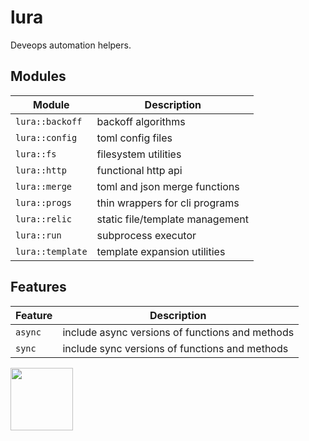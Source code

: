# lura

Deveops automation helpers.

## Modules

| Module           | Description                                            |
| ---------------- | ------------------------------------------------------ |
| `lura::backoff`  | backoff algorithms                                     |
| `lura::config`   | toml config files                                      |
| `lura::fs`       | filesystem utilities                                   |
| `lura::http`     | functional http api                                    |
| `lura::merge`    | toml and json merge functions                          |
| `lura::progs`    | thin wrappers for cli programs                         |
| `lura::relic`    | static file/template management                        |
| `lura::run`      | subprocess executor                                    |
| `lura::template` | template expansion utilities                           |

## Features

| Feature          | Description                                            |
| ---------------- | ------------------------------------------------------ |
| `async`          | include async versions of functions and methods        |
| `sync`           | include sync versions of functions and methods         |

<p><img src="https://vignette.wikia.nocookie.net/venturebrothers/images/a/a0/Vlcsnap-2013-05-03-17h07m53s124.png/revision/latest/scale-to-width-down/340?cb=20130503071316" width="100">

